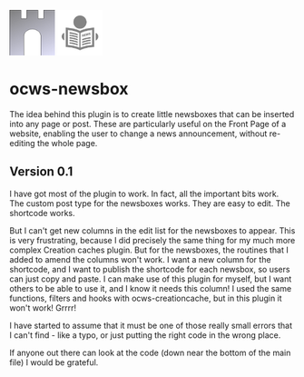 ![ocws-newsbox](./images/castlelogo80x80.png) ![ocws-newsbox](./images/newsicon_80.png)

# ocws-newsbox
The idea behind this plugin is to create little newsboxes that can be inserted into any page or post. These are particularly useful on the Front Page of a website, enabling the user to change a news announcement, without re-editing the whole page.

## Version 0.1
I have got most of the plugin to work. In fact, all the important bits work. The custom post type for the newsboxes works. They are easy to edit. The shortcode works.

But I can't get new columns in the edit list for the newsboxes to appear. This is very frustrating, because I did precisely the same thing for my much more complex Creation caches plugin. But for the newsboxes, the routines that I added to amend the columns won't work. I want a new column for the shortcode, and I want to publish the shortcode for each newsbox, so users can just copy and paste. I can make use of this plugin for myself, but I want others to be able to use it, and I know it needs this column! I used the same functions, filters and hooks with ocws-creationcache, but in this plugin it won't work! Grrrr!

I have started to assume that it must be one of those really small errors that I can't find - like a typo, or just putting the right code in the wrong place.

If anyone out there can look at the code (down near the bottom of the main file) I would be grateful. 
